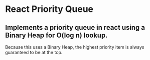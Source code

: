 # React Priority Queue

## Implements a priority queue in react using a Binary Heap for O(log n) lookup.

Because this uses a Binary Heap, the highest priority item is always guaranteed to be at the top.